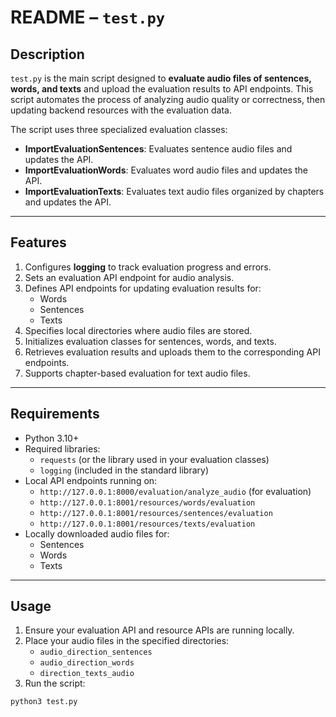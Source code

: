 # README – `test.py`

## Description

`test.py` is the main script designed to **evaluate audio files of sentences, words, and texts** and upload the evaluation results to API endpoints. This script automates the process of analyzing audio quality or correctness, then updating backend resources with the evaluation data.

The script uses three specialized evaluation classes:

- **ImportEvaluationSentences**: Evaluates sentence audio files and updates the API.
- **ImportEvaluationWords**: Evaluates word audio files and updates the API.
- **ImportEvaluationTexts**: Evaluates text audio files organized by chapters and updates the API.

---

## Features

1. Configures **logging** to track evaluation progress and errors.
2. Sets an evaluation API endpoint for audio analysis.
3. Defines API endpoints for updating evaluation results for:
   - Words
   - Sentences
   - Texts
4. Specifies local directories where audio files are stored.
5. Initializes evaluation classes for sentences, words, and texts.
6. Retrieves evaluation results and uploads them to the corresponding API endpoints.
7. Supports chapter-based evaluation for text audio files.

---

## Requirements

- Python 3.10+
- Required libraries:
  - `requests` (or the library used in your evaluation classes)
  - `logging` (included in the standard library)
- Local API endpoints running on:
  - `http://127.0.0.1:8000/evaluation/analyze_audio` (for evaluation)
  - `http://127.0.0.1:8001/resources/words/evaluation`
  - `http://127.0.0.1:8001/resources/sentences/evaluation`
  - `http://127.0.0.1:8001/resources/texts/evaluation`
- Locally downloaded audio files for:
  - Sentences
  - Words
  - Texts

---

## Usage

1. Ensure your evaluation API and resource APIs are running locally.
2. Place your audio files in the specified directories:
   - `audio_direction_sentences`
   - `audio_direction_words`
   - `direction_texts_audio`
3. Run the script:

```bash
python3 test.py


